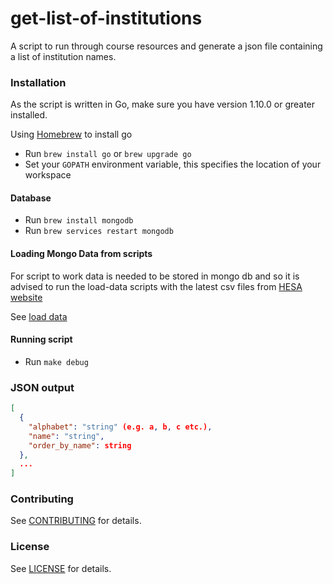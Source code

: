get-list-of-institutions
==================
A script to run through course resources and generate a json file containing a list of institution names.

### Installation

As the script is written in Go, make sure you have version 1.10.0 or greater installed.

Using [Homebrew](https://brew.sh/) to install go
* Run `brew install go` or `brew upgrade go`
* Set your `GOPATH` environment variable, this specifies the location of your workspace

#### Database

* Run `brew install mongodb`
* Run `brew services restart mongodb`

#### Loading Mongo Data from scripts

For script to work data is needed to be stored in mongo db and so it is 
advised to run the load-data scripts with the latest csv files from [HESA website](https://www.hesa.ac.uk/support/tools-and-downloads/unistats)

See [load data](https://github.com/office-for-students/alpha-scripts/tree/develop/mongo/load-data)

#### Running script

* Run `make debug`

### JSON output

```json
[
  {
    "alphabet": "string" (e.g. a, b, c etc.),
    "name": "string",
    "order_by_name": string
  },
  ...
]
```

### Contributing

See [CONTRIBUTING](../../CONTRIBUTING.md) for details.

### License

See [LICENSE](../../LICENSE.md) for details.
